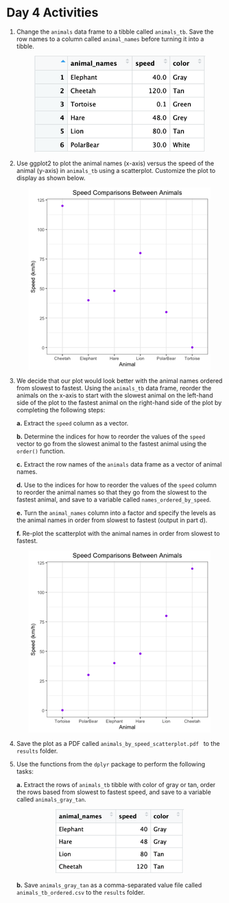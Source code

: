 # Day 4 Activities

1. Change the `animals` data frame to a tibble called `animals_tb`. Save the row names to a column called `animal_names` before turning it into a tibble.

	<p align="center">
  	<img src="../img/animals_tb_unordered.png" width="400"/>
	</p>

2. Use ggplot2 to plot the animal names (x-axis) versus the speed of the animal (y-axis) in `animals_tb` using a scatterplot. Customize the plot to display as shown below.

	<p align="center">
  	<img src="../img/animals_unordered_ggplot2.png" width="425"/>
	</p>

3. We decide that our plot would look better with the animal names ordered from slowest to fastest. Using the `animals_tb` data frame, reorder the animals on the x-axis to start with the slowest animal on the left-hand side of the plot to the fastest animal on the right-hand side of the plot by completing the following steps:

	**a.** Extract the `speed` column as a vector.
	
	**b.** Determine the indices for how to reorder the values of the `speed` vector to go from the slowest animal to the fastest animal using the `order()` function. 

	**c.** Extract the row names of the `animals` data frame as a vector of animal names.
	
	**d.** Use to the indices for how to reorder the values of the `speed` column to reorder the animal names so that they go from the slowest to the fastest animal, and save to a variable called `names_ordered_by_speed`.
	
	**e.** Turn the `animal_names` column into a factor and specify the levels as the animal names in order from slowest to fastest (output in part d).
	
	**f.** Re-plot the scatterplot with the animal names in order from slowest to fastest.
	
	<p align="center">
  	<img src="../img/animals_ordered_ggplot2.png" width="425"/>
	</p>
	
4. Save the plot as a PDF called `animals_by_speed_scatterplot.pdf ` to the `results` folder.

5. Use the functions from the `dplyr` package to perform the following tasks:

	**a.** Extract the rows of `animals_tb` tibble with color of gray or tan, order the rows based from slowest to fastest speed, and save to a variable called `animals_gray_tan`.
	
	<p align="center">
  	<img src="../img/animals_tb_ordered.png" width="300"/>
	</p>	
	
	**b.** Save `animals_gray_tan` as a comma-separated value file called `animals_tb_ordered.csv` to the `results` folder.	
